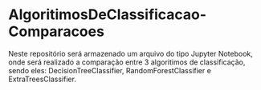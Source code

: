 # AlgoritimosDeClassificacao-Comparacoes
Neste repositório será armazenado um arquivo do tipo Jupyter Notebook, onde será realizado a comparação entre 3 algoritimos de classificação, sendo eles: DecisionTreeClassifier, RandomForestClassifier e ExtraTreesClassifier.

